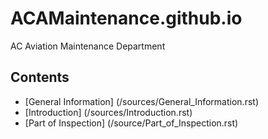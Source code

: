 <!-- .. -->
<!-- .. image:: /images/AC_Aviation_Logo.jpg -->
<!--            :scale: 100 % -->
<!--            :alt: AC Aviation Logo -->
<!--            :align: center -->

# ACAMaintenance.github.io
AC Aviation Maintenance Department

<!-- .. toctree:: -->
<!--    :maxdepth: 3 -->
<!--    :caption: Contents: -->

## Contents
   - [General Information] (/sources/General_Information.rst)
   - [Introduction] (/sources/Introduction.rst)
   - [Part of Inspection] (/source/Part_of_Inspection.rst)
